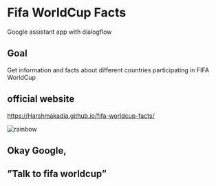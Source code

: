 # Fifa WorldCup Facts
Google assistant app with dialogflow

## Goal
Get information and facts about different countries participating in FIFA WorldCup

## official website
https://Harshmakadia.github.io/fifa-worldcup-facts/

![rainbow](https://user-images.githubusercontent.com/13532530/41820016-51876bf8-77e8-11e8-9022-e80ae7599a29.png)

## Okay Google, 
## ”Talk to fifa worldcup”
